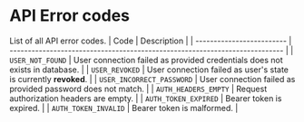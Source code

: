 # API Error codes

List of all API error codes.
| Code | Description |
| ------------------------- | --------------------------------------------------------------------------- |
| `USER_NOT_FOUND` | User connection failed as provided credentials does not exists in database. |
| `USER_REVOKED` | User connection failed as user's state is currently **revoked**. |
| `USER_INCORRECT_PASSWORD` | User connection failed as provided password does not match. |
| `AUTH_HEADERS_EMPTY` | Request authorization headers are empty. |
| `AUTH_TOKEN_EXPIRED` | Bearer token is expired. |
| `AUTH_TOKEN_INVALID` | Bearer token is malformed. |
